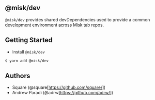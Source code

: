 @misk/dev
---

`@misk/dev` provides shared devDependencies used to provide a common development environment across Misk tab repos.

Getting Started
---

- Install `@misk/dev`

```bash
$ yarn add @misk/dev
```

Authors
---
- Square (@square[https://github.com/square/])
- Andrew Paradi (@adrw[https://github.com/adrw/])